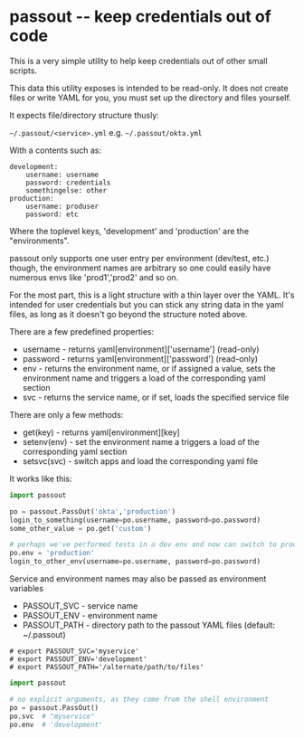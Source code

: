 passout -- keep credentials out of code
====================================

This is a very simple utility to help keep credentials out of other small scripts.

This data this utility exposes is intended to be read-only. It does not create files or write YAML for you, you must set up the directory and files yourself.

It expects file/directory structure thusly:

`~/.passout/<service>.yml` e.g. `~/.passout/okta.yml`

With a contents such as:

    development:
        username: username
        password: credentials
        somethingelse: other
    production:
        username: produser
        password: etc

Where the toplevel keys, 'development' and 'production' are the "environments".

passout only supports one user entry per environment (dev/test, etc.) though, the environment names are arbitrary so
one could easily have numerous envs like 'prod1','prod2' and so on.

For the most part, this is a light structure with a thin layer over the YAML. It's intended for user credentials but you
can stick any string data in the yaml files, as long as it doesn't go beyond the structure noted above.

There are a few predefined properties:

* username - returns yaml[environment]['username'] (read-only)
* password - returns yaml[environment]['password'] (read-only)
* env - returns the environment name, or if assigned a value, sets the environment name 
and triggers a load of the corresponding yaml section
* svc - returns the service name, or if set, loads the specified service file

There are only a few methods:

* get(key) - returns yaml[environment][key]
* setenv(env) - set the environment name a triggers a load of the corresponding yaml section
* setsvc(svc) - switch apps and load the corresponding yaml file

It works like this:

```python
import passout

po = passout.PassOut('okta','production')
login_to_something(username=po.username, password=po.password)
some_other_value = po.get('custom')

# perhaps we've performed tests in a dev env and now can switch to prod
po.env = 'production'
login_to_other_env(username=po.username, password=po.password)
```

Service and environment names may also be passed as environment variables

* PASSOUT_SVC - service name
* PASSOUT_ENV - environment name
* PASSOUT_PATH - directory path to the passout YAML files (default: ~/.passout)

```shell script
# export PASSOUT_SVC='myservice'
# export PASSOUT_ENV='development'
# export PASSOUT_PATH='/alternate/path/to/files'
```

```python
import passout

# no explicit arguments, as they come from the shell environment
po = passout.PassOut()
po.svc  # "myservice"
po.env  # 'development'

```